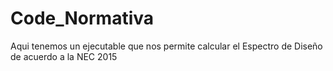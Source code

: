 # Code_Normativa
Aqui tenemos un ejecutable que nos permite calcular el Espectro de Diseño de acuerdo a la NEC 2015
